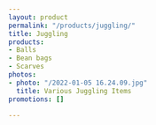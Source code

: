 ```yaml
---
layout: product
permalink: "/products/juggling/"
title: Juggling
products:
- Balls
- Bean bags
- Scarves
photos:
- photo: "/2022-01-05 16.24.09.jpg"
  title: Various Juggling Items
promotions: []

---
```

